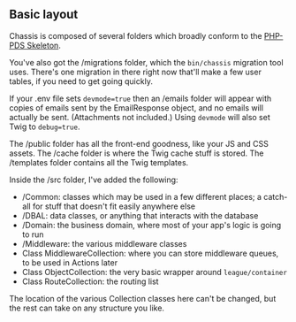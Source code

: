 ## Basic layout

Chassis is composed of several folders which broadly conform to the [PHP-PDS Skeleton](https://github.com/php-pds/skeleton).  

You've also got the /migrations folder, which the `bin/chassis` migration tool uses. There's one migration in there right now that'll make a few user tables, if you need to get going quickly. 

If your .env file sets `devmode=true` then an /emails folder will appear with copies of emails sent by the EmailResponse object, and no emails will actually be sent. (Attachments not included.) Using `devmode` will also set Twig to `debug=true`. 

The /public folder has all the front-end goodness, like your JS and CSS assets. The /cache folder is where the Twig cache stuff is stored. The /templates folder contains all the Twig templates.

Inside the /src folder, I've added the following:

* /Common: classes which may be used in a few different places; a catch-all for stuff that doesn't fit easily anywhere else
* /DBAL: data classes, or anything that interacts with the database
* /Domain: the business domain, where most of your app's logic is going to run
* /Middleware: the various middleware classes
* Class MiddlewareCollection: where you can store middleware queues, to be used in Actions later
* Class ObjectCollection: the very basic wrapper around `league/container`
* Class RouteCollection: the routing list

The location of the various Collection classes here can't be changed, but the rest can take on any structure you like.